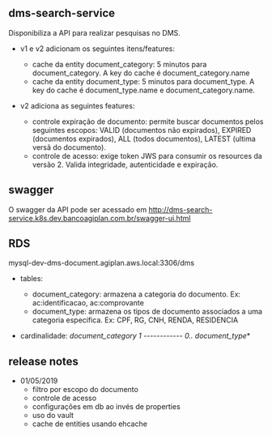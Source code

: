 ## **dms-search-service**

Disponibiliza a API para realizar pesquisas no DMS.
 
- v1 e v2 adicionam os seguintes itens/features:
	- cache da entity document_category: 5 minutos para document_category. A key do cache é document_category.name
	- cache da entity document_type: 5 minutos para document_type. A key do cache é document_type.name e document_category.name.

- v2 adiciona as seguintes features:
    - controle expiração de documento: permite buscar documentos pelos seguintes escopos: VALID (documentos não expirados), EXPIRED (documentos expirados), ALL (todos documentos), LATEST (ultima versã do documento).
    - controle de acesso: exige token JWS para consumir os resources da versão 2. Valida integridade, autenticidade e expiração.
    

## **swagger**

O swagger da API pode ser acessado em <http://dms-search-service.k8s.dev.bancoagiplan.com.br/swagger-ui.html>

## **RDS**
mysql-dev-dms-document.agiplan.aws.local:3306/dms

- tables:
	- document_category: armazena a categoria do documento. Ex: ac:identificacao, ac:comprovante
	- document_type: armazena os tipos de documento associados a uma categoria especifica. Ex: CPF, RG, CNH, RENDA, RESIDENCIA
	
- cardinalidade:
	**document_category 1 ------------ 0..* document_type**

## **release notes**

- 01/05/2019
    - filtro por escopo do documento
    - controle de acesso
    - configurações em db ao invés de properties
    - uso do vault
    - cache de entities usando ehcache